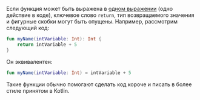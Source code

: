 Если функция может быть выражена в [одном выражении](https://kotlinlang.org/docs/idioms.html#single-expression-functions) (одно действие в коде), ключевое слово `return`, тип возвращаемого значения и фигурные скобки могут быть опущены. Например, рассмотрим следующий код:
```kotlin
fun myName(intVariable: Int): Int {
    return intVariable + 5
}
```
Он эквивалентен:
```kotlin
fun myName(intVariable: Int) = intVariable + 5
```

Такие функции обычно помогают сделать код короче и писать в более стиле принятом в Kotlin.